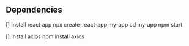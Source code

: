## Dependencies

[] Install react app
  npx create-react-app my-app
  cd my-app
  npm start

[] Install axios
   npm install axios

   

